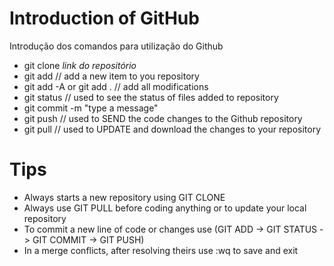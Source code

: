# Introduction of GitHub

Introdução dos comandos para utilização do Github <br/>
* git clone *link do repositório*
* git add // add a new item to you repository
* git add -A or git add . // add all modifications
* git status // used to see the  status of files added to repository
* git commit -m "type a message"
* git push // used to SEND the code changes to the Github repository
* git pull // used to UPDATE and download the changes to your repository

# Tips

* Always starts a new repository using GIT CLONE
* Always use GIT PULL before coding anything or to update your local repository
* To commit a new line of code or changes use (GIT ADD -> GIT STATUS -> GIT COMMIT -> GIT PUSH)
* In a merge conflicts, after resolving theirs use :wq to save and exit

